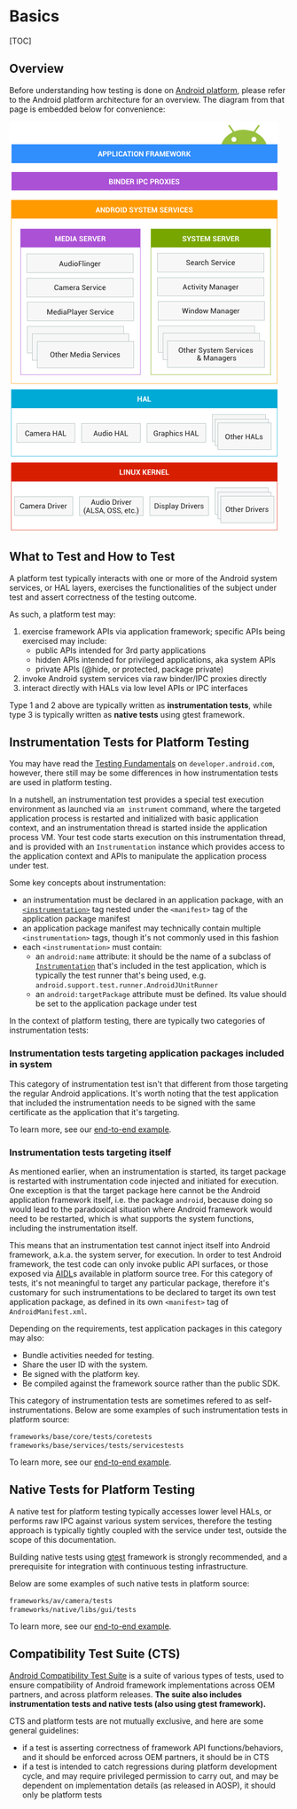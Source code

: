 # Basics

[TOC]

## Overview

Before understanding how testing is done on [Android platform](http://source.android.com/devices/index.html),
please refer to the Android platform architecture for an overview.
The diagram from that page is embedded below for convenience:

![Android platform architecture](../imgs/ape_fwk_all.png)

## What to Test and How to Test

A platform test typically interacts with one or more of the Android system
services, or HAL layers, exercises the functionalities of the subject under test
and assert correctness of the testing outcome.

As such, a platform test may:

1.  exercise framework APIs via application framework; specific APIs being
    exercised may include:
    *   public APIs intended for 3rd party applications
    *   hidden APIs intended for privileged applications, aka system APIs
    *   private APIs (@hide, or protected, package private)
1.  invoke Android system services via raw binder/IPC proxies directly
1.  interact directly with HALs via low level APIs or IPC interfaces

Type 1 and 2 above are typically written as **instrumentation tests**, while
type 3 is typically written as **native tests** using gtest framework.

## Instrumentation Tests for Platform Testing

You may have read the [Testing Fundamentals](https://developer.android.com/tools/testing/testing_android.html)
on `developer.android.com`, however, there still may be some differences in
how instrumentation tests are used in platform testing.

In a nutshell, an instrumentation test provides a special test execution
environment as launched via `am instrument` command, where the targeted
application process is restarted and initialized with basic application context,
and an instrumentation thread is started inside the application process VM. Your
test code starts execution on this instrumentation thread, and is provided with
an `Instrumentation` instance which provides access to the application context
and APIs to manipulate the application process under test.

Some key concepts about instrumentation:

*   an instrumentation must be declared in an application package, with an
    [`<instrumentation>`](https://developer.android.com/guide/topics/manifest/instrumentation-element.html)
    tag nested under the `<manifest>` tag of the application package manifest
*   an application package manifest may technically contain multiple
    `<instrumentation>` tags, though it's not commonly used in this fashion
*   each `<instrumentation>` must contain:
    *   an `android:name` attribute: it should be the name of a subclass of
        [`Instrumentation`](https://developer.android.com/reference/android/app/Instrumentation.html)
        that's included in the test application, which is typically the test
        runner that's being used, e.g.
        `android.support.test.runner.AndroidJUnitRunner`
    *   an `android:targetPackage` attribute must be defined. Its value should
        be set to the application package under test

In the context of platform testing, there are typically two categories of
instrumentation tests:

### Instrumentation tests targeting application packages included in system

This category of instrumentation test isn't that different from those targeting
the regular Android applications. It's worth noting that the test application
that included the instrumentation needs to be signed with the same certificate
as the application that it's targeting.

To learn more, see our [end-to-end example](../development/instr-app-e2e.md).

### Instrumentation tests targeting itself

As mentioned earlier, when an instrumentation is started, its target package is
restarted with instrumentation code injected and initiated for execution. One
exception is that the target package here cannot be the Android application
framework itself, i.e. the package `android`, because doing so would lead to the
paradoxical situation where Android framework would need to be restarted, which
is what supports the system functions, including the instrumentation itself.

This means that an instrumentation test cannot inject itself into Android
framework, a.k.a. the system server, for execution. In order to test Android
framework, the test code can only invoke public API surfaces, or those exposed
via [AIDL](https://developer.android.com/guide/components/aidl.html)s available
in platform source tree. For this category of tests, it's not meaningful to
target any particular package, therefore it's customary for such
instrumentations to be declared to target its own test application package, as
defined in its own `<manifest>` tag of `AndroidManifest.xml`.

Depending on the requirements, test application packages in this category may
also:

*   Bundle activities needed for testing.
*   Share the user ID with the system.
*   Be signed with the platform key.
*   Be compiled against the framework source rather than the public SDK.

This category of instrumentation tests are sometimes refered to as
self-instrumentations. Below are some examples of such instrumentation tests in
platform source:

```
frameworks/base/core/tests/coretests
frameworks/base/services/tests/servicestests
```

To learn more, see our [end-to-end example](../development/instr-self-e2e.md).

## Native Tests for Platform Testing

A native test for platform testing typically accesses lower level HALs, or
performs raw IPC against various system services, therefore the testing approach
is typically tightly coupled with the service under test, outside the scope of
this documentation.

Building native tests using [gtest](https://github.com/google/googletest)
framework is strongly recommended, and a prerequisite for integration with
continuous testing infrastructure.

Below are some examples of such native tests in platform source:

```
frameworks/av/camera/tests
frameworks/native/libs/gui/tests
```

To learn more, see our [end-to-end example](../development/native-func-e2e.md).

## Compatibility Test Suite (CTS)

[Android Compatibility Test Suite](https://source.android.com/compatibility/cts/)
is a suite of various types of tests, used to ensure compatibility of
Android framework implementations across OEM partners, and across platform
releases. **The suite also includes instrumentation tests and native tests
(also using gtest framework).**

CTS and platform tests are not mutually exclusive, and here are some general
guidelines:

*   if a test is asserting correctness of framework API functions/behaviors, and
    it should be enforced across OEM partners, it should be in CTS
*   if a test is intended to catch regressions during platform development
    cycle, and may require privileged permission to carry out, and may be
    dependent on implementation details (as released in AOSP), it should only be
    platform tests
